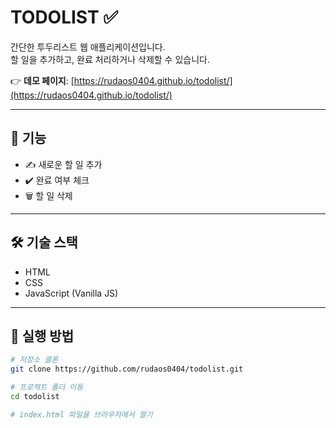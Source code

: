 # TODOLIST ✅

간단한 투두리스트 웹 애플리케이션입니다.  
할 일을 추가하고, 완료 처리하거나 삭제할 수 있습니다.  

👉 **데모 페이지**: [https://rudaos0404.github.io/todolist/](https://rudaos0404.github.io/todolist/)

---

## 📌 기능
- ✍️ 새로운 할 일 추가
- ✔️ 완료 여부 체크
- 🗑️ 할 일 삭제

---

## 🛠 기술 스택
- HTML
- CSS
- JavaScript (Vanilla JS)

---

## 🚀 실행 방법
```bash
# 저장소 클론
git clone https://github.com/rudaos0404/todolist.git

# 프로젝트 폴더 이동
cd todolist

# index.html 파일을 브라우저에서 열기
